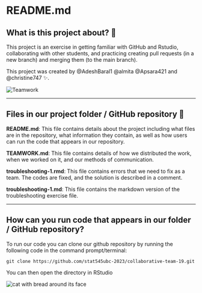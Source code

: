 # README.md

## What is this project about? :thinking:
This project is an exercise in getting familiar with GitHub and Rstudio, collaborating with other students, and practicing creating pull requests (in a new branch) and merging them (to the main branch).  

This project was created by @AdeshBaral1 @almita @Apsara421 and @christine747 :sparkles:. 

![Teamwork](https://previews.123rf.com/images/piksel/piksel1306/piksel130600044/20174782-business-team-with-thumbs-up.jpg)

---

## Files in our project folder / GitHub repository :open_file_folder:
**README.md**: This file contains details about the project including what files are in the repository, what information they contain, as well as how users can run the code that appears in our repository.

**TEAMWORK.md**: This file contains details of how we distributed the work, when we worked on it, and our methods of communication.

**troubleshooting-1.rmd**: This file contains errors that we need to fix as a team. The codes are fixed, and the solution is described in a comment.

**troubleshooting-1.md**: This file contains the markdown version of the troubleshooting exercise file.

---

## How can you run code that appears in our folder / GitHub repository?
To run our code you can clone our github repository by running the following code in the command prompt/terminal:

```git
git clone https://github.com/stat545ubc-2023/collaborative-team-19.git
```
You can then open the directory in RStudio 

![cat with bread around its face](https://i0.wp.com/theverybesttop10.com/wp-content/uploads/2014/03/The-World%E2%80%99s-Top-10-Best-Images-of-Cats-In-Food-10.jpg?resize=600%2C455&ssl=1)


